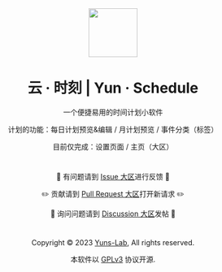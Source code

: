 <div align="center">

  <img src="https://github.com/Yuns-Lab/YunSchedule/assets/109946426/0205a2ef-1efe-4fd9-9466-b6a2b0e13a16" style="width: 96px; height: 96px">

  # 云 · 时刻  | Yun · Schedule

  一个便捷易用的时间计划小软件

  计划的功能：每日计划预览&编辑 / 月计划预览 / 事件分类（标签）

  目前仅完成：设置页面 / 主页（大区）

  # 
  🐛 有问题请到 [Issue 大区](https://github.com/Yuns-Lab/YunSchedule/issues)进行反馈 🐛
  
  ✏️ 贡献请到 [Pull Request 大区](https://github.com/Yuns-Lab/YunSchedule/pulls)打开新请求 ✏️
  
  💬 询问问题请到 [Discussion 大区](https://github.com/Yuns-Lab/YunSchedule/discussions)发帖 💬
  
  # 
  Copyright ©️ 2023 [Yuns-Lab](https://github.com/Yuns-Lab/), All rights reserved.
  
  本软件以 [GPLv3](https://github.com/Yuns-Lab/YunSchedule/tree/main/LICENSE) 协议开源.
  
</div>

